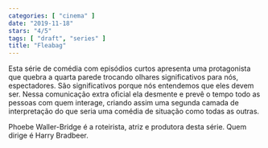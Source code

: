 ```yaml
---
categories: [ "cinema" ]
date: "2019-11-18"
stars: "4/5"
tags: [ "draft", "series" ]
title: "Fleabag"
---
```

Esta série de comédia com episódios curtos apresenta uma protagonista
que quebra a quarta parede trocando olhares significativos para nós,
espectadores. São significativos porque nós entendemos que eles devem
ser. Nessa comunicação extra oficial ela desmente e prevê o tempo
todo as pessoas com quem interage, criando assim uma segunda camada de
interpretação do que seria uma comédia de situação como todas as
outras.

Phoebe Waller-Bridge é a roteirista, atriz e produtora desta série. Quem
dirige é Harry Bradbeer.
